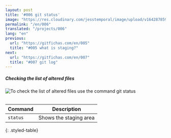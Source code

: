 ```yaml
---
layout: post
title: '#006 git status'
image: "https://res.cloudinary.com/jesstemporal/image/upload/v1642878594/gitfichas/en/006/thumbnail_xktgvb.jpg"
permalink: "/en/006"
translated: "/projects/006"
lang: "en"
previous:
  url: "https://gitfichas.com/en/005"
  title: "#005 what is staging?"
next:
  url: "https://gitfichas.com/en/007"
  title: "#007 git log"
---
```

##### Checking the list of altered files

<img alt="To check the list of altered files use the command git status" src="https://res.cloudinary.com/jesstemporal/image/upload/v1642878594/gitfichas/en/006/full_rgotw0.jpg"><br><br>

| Command | Description |
|---------|-------------|
| `status` | Shows the staging area |
{: .styled-table}